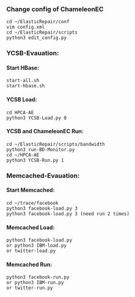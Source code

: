 ### Change config of  ChameleonEC

```
cd ~/ElasticRepair/conf
vim config.xml
cd ~/ElasticRepair/scripts
python3 edit_config.py
```

### YCSB-Evauation:

#### Start HBase:

```shell
start-all.sh
start-hbase.sh
```

#### YCSB Load:

```shell
cd HPCA-AE
python3 YCSB-Load.py 0
```

#### YCSB and ChameleonEC Run:

```shell
cd ~/ElasticRepair/scripts/bandwidth
python3 run-BD-Monitor.py
cd ~/HPCA-AE
python3 YCSB-Run.py 1
```

### Memcached-Evauation:

#### Start Memcached:

```
cd ~/trace/facebook
python3 facebook-load.py 3
python3 facebook-load.py 3 (need run 2 times)
```

#### Memcached Load:

```
python3 facebook-load.py
or python3 IBM-load.py
or twitter-load.py
```

#### Memcached Run:

```
python3 facebook-run.py
or python3 IBM-run.py
or twitter-run.py
```

